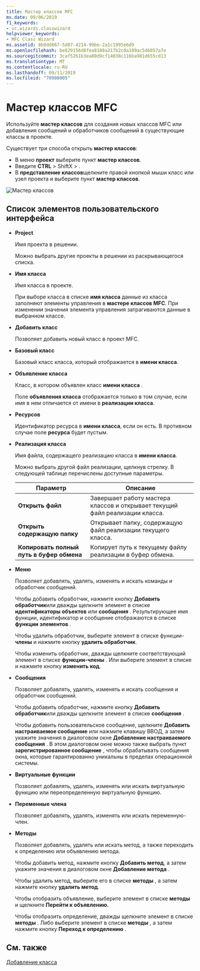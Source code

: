```yaml
---
title: Мастер классов MFC
ms.date: 09/06/2019
f1_keywords:
- vc.wizards.classwizard
helpviewer_keywords:
- MFC Class Wizard
ms.assetid: 8b0dd867-5d07-4214-99be-2a1c1995e6d9
ms.openlocfilehash: be829156d8fea8188a217b2c0a189ac5d6057a7e
ms.sourcegitcommit: 3caf5261b3ea80d9cf14038c116ba981d655cd13
ms.translationtype: MT
ms.contentlocale: ru-RU
ms.lasthandoff: 09/11/2019
ms.locfileid: "70908005"
---
```

# <a name="mfc-class-wizard"></a>Мастер классов MFC

Используйте **мастер классов** для создания новых классов MFC или добавления сообщений и обработчиков сообщений в существующие классы в проекте.

Существует три способа открыть **мастер классов**:

- В меню **проект** выберите пункт **мастер классов**.
- Введите **CTRL** > ShiftX > .
- В **представление классов**щелкните правой кнопкой мыши класс или узел проекта и выберите пункт **мастер классов**.

![Мастер классов](media/class-wizard.png "Мастер классов MFC")

## <a name="uielement-list"></a>Список элементов пользовательского интерфейса

- **Project**

   Имя проекта в решении.

   Можно выбрать другие проекты в решении из раскрывающегося списка.

- **Имя класса**

   Имя класса в проекте.

   При выборе класса в списке **имя класса** данные из класса заполняют элементы управления в **мастере классов MFC**. При изменении значения элемента управления затрагиваются данные в выбранном классе.

- **Добавить класс**

   Позволяет добавить новый класс в проект MFC.

- **Базовый класс**

   Базовый класс класса, который отображается в **имени класса**.

- **Объявление класса**

   Класс, в котором объявлен класс **имени класса** .

   Поле **объявления класса** отображается только в том случае, если имя в нем отличается от имени в **реализации класса**.

- **Ресурсов**

   Идентификатор ресурса в **имени класса**, если он есть. В противном случае поле **ресурса** будет пустым.

- **Реализация класса**

   Имя файла, содержащего реализацию класса в **имени класса**.

   Можно выбрать другой файл реализации, щелкнув стрелку. В следующей таблице перечислены доступные параметры.

   |Параметр|Описание|
   |------------|-----------------|
   |**Открыть файл**|Завершает работу мастера классов и открывает текущий файл реализации класса.|
   |**Открыть содержащую папку**|Открывает папку, содержащую файл реализации текущего класса.|
   |**Копировать полный путь в буфер обмена**|Копирует путь к текущему файлу реализации в буфер обмена.|

- **Меню**

   Позволяет добавлять, удалять, изменять и искать команды и обработчик сообщений.

   Чтобы добавить обработчик, нажмите кнопку **Добавить обработчик**или дважды щелкните элемент в списке **идентификаторы объектов** или **сообщения** . Результирующее имя функции, идентификатор и сообщение отображаются в списке **функции элементов** .

   Чтобы удалить обработчик, выберите элемент в списке функции- **члены** и нажмите кнопку **удалить обработчик**.

   Чтобы изменить обработчик, дважды щелкните соответствующий элемент в списке **функции-члены** . Или выберите элемент в списке и нажмите кнопку **изменить код**.

- **Сообщения**

   Позволяет добавлять, удалять, изменять и искать сообщения и обработчик сообщений.

   Чтобы добавить обработчик, нажмите кнопку **Добавить обработчик**или дважды щелкните элемент в списке **сообщения** .

   Чтобы добавить пользовательское сообщение, щелкните **Добавить настраиваемое сообщение** или нажмите клавишу ВВОД, а затем укажите значения в диалоговом окне **Добавление настраиваемого сообщения** . В этом диалоговом окне можно также выбрать пункт **зарегистрированное сообщение** , чтобы обрабатывать сообщения окна, которые гарантированно уникальны в пределах операционной системы.

- **Виртуальные функции**

   Позволяет добавлять, удалять, изменять или искать виртуальную функцию или переопределенную виртуальную функцию.

- **Переменные члена**

   Позволяет добавлять, удалять, изменять или искать переменную-член.

- **Методы**

   Позволяет добавлять, удалять или искать метод, а также переходить к определению или объявлению метода.

   Чтобы добавить метод, нажмите кнопку **Добавить метод**, а затем укажите значения в диалоговом окне **Добавление метода** .

   Чтобы удалить метод, выберите его в списке **методы** , а затем нажмите кнопку **удалить метод**.

   Чтобы отобразить объявление, выберите элемент в списке **методы** и щелкните **Перейти к объявлению.**

   Чтобы отобразить определение, дважды щелкните элемент в списке **методы** . Либо выберите элемент в списке **методы** , а затем нажмите кнопку **Переход к определению** .

## <a name="see-also"></a>См. также

[Добавление класса](../../ide/adding-a-class-visual-cpp.md)
